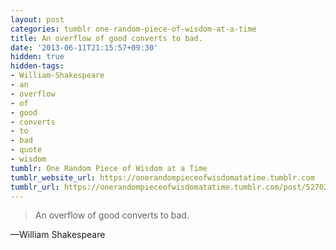 ```yaml
---
layout: post
categories: tumblr one-random-piece-of-wisdom-at-a-time
title: An overflow of good converts to bad.
date: '2013-06-11T21:15:57+09:30'
hidden: true
hidden-tags:
- William-Shakespeare
- an
- overflow
- of
- good
- converts
- to
- bad
- quote
- wisdom
tumblr: One Random Piece of Wisdom at a Time
tumblr_website_url: https://onerandompieceofwisdomatatime.tumblr.com
tumblr_url: https://onerandompieceofwisdomatatime.tumblr.com/post/52702125915/an-overflow-of-good-converts-to-bad
---
```

> An overflow of good converts to bad.

—William Shakespeare
